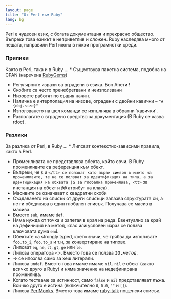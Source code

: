 ```yaml
---
layout: page
title: "Oт Perl към Ruby"
lang: bg
---
```


Perl е чудесен език, с богата документация и прекрасно общество. Въпреки
това езикът е неприветлив и сложен. Ruby наследява много от нещата,
направили Perl икона в някои програмистки среди.

### Прилики

 Както в Perl, така и в Ruby … * Съществува пакетна система, подобна на CPAN (наречена [RubyGems][1])
* Регулярните изрази са вградени в езика. Бон Апети !
* Скобите са често пренебрегвани и неизползвани
* Низовете работят по същия начин.
* Налична е интерполация на низове, оградени с двойни кавички –
  `"#{obj.size}"`
* Използването на шел команди се изпълнява в обратни \`кавички\`.
* Разполагате с вградено средство за документация (В Ruby се казва
  rdoc).

### Разлики

 За разлика от Perl, в Ruby … * Липсват контекстно-зависими правила, както в Perl.
* Променливата не представлява обекта, който сочи. В Ruby променливите
  са референция към обект.
* Въпреки, че `$` и <tt>`</tt> се ползват като първи символ в името на
  променливите, те не се ползват за идентификация на типа, а за
  идентификация на обхвата (`$` за глобална променлива, <tt>`</tt> за
  инстанция на обект и <tt>@@</tt> атрибут на класа).
* Масивите се означават с квадратни скоби
* Създаването на списък от други списъци запазва структурата си, а не ги
  обединява в един глобален списък. Получава се масив в масива.
* Вместо `sub`, имаме `def`.
* Няма нужда от точка и запетая в края на реда. Евентуално за край на
  дефиниция на метод, клас или условен израз се ползва ключовата дума
  `end`.
* Обектите са strongly typed, което значи, че трябва да използвате
  `foo.to_i`, `foo.to_s` и т.н, за конвертиране на типове.
* Липсват `eq`, `ne`, `lt`, `gt`, `ge` или `le`.
* Липсва оператора &lt;&gt;. Вместо това се ползва <tt>IO.*метод*</tt>.
* =&gt; се ипозлва само за хеш литерали.
* Липсва `undef`. Вместо това имаме имаме `nil`. `nil` е обект (както
  всичко друго в Ruby) и няма значение на недефинирана променлива.
* Когато тестваме за истинност, само `false` и `nil` представляват лъжа.
  Всичко друго е истина (включително `0`, `0.0`, `""` и `[]`).
* Липсва [PerlMonks][2]. Вместо това имаме [ruby-talk][3] пощенски
  списък.



[1]: http://docs.rubygems.org/
[2]: http://www.perlmonks.org/
[3]: http://www.ruby-forum.com/
